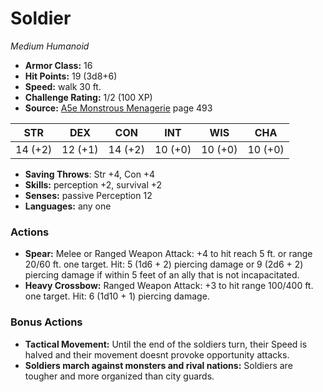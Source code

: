 # Soldier

*Medium* *Humanoid*

- **Armor Class:** 16
- **Hit Points:** 19 (3d8+6)
- **Speed:** walk 30 ft.
- **Challenge Rating:** 1/2 (100 XP)
- **Source:** [A5e Monstrous Menagerie](https://enpublishingrpg.com/products/level-up-monstrous-menagerie-a5e) page 493

| STR | DEX | CON | INT | WIS | CHA |
| --- | --- | --- | --- | --- | --- |
| 14 (+2) | 12 (+1) | 14 (+2) | 10 (+0) | 10 (+0) | 10 (+0) |

- **Saving Throws**: Str +4, Con +4
- **Skills:** perception +2, survival +2
- **Senses:** passive Perception 12
- **Languages:** any one

### Actions

- **Spear:** Melee or Ranged Weapon Attack: +4 to hit  reach 5 ft. or range 20/60 ft.  one target. Hit: 5 (1d6 + 2) piercing damage  or 9 (2d6 + 2) piercing damage if within 5 feet of an ally that is not incapacitated.
- **Heavy Crossbow:** Ranged Weapon Attack: +3 to hit  range 100/400 ft.  one target. Hit: 6 (1d10 + 1) piercing damage.

### Bonus Actions

- **Tactical Movement:** Until the end of the soldiers turn, their Speed is halved and their movement doesnt provoke opportunity attacks.
- **Soldiers march against monsters and rival nations:** Soldiers are tougher and more organized than city guards.



